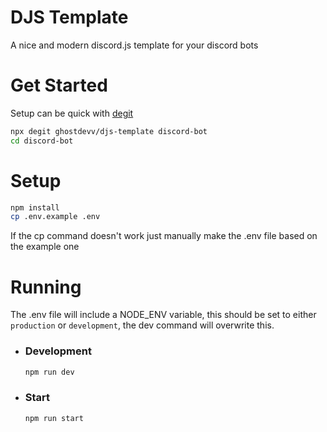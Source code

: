 # DJS Template
A nice and modern discord.js template for your discord bots

# Get Started
Setup can be quick with [degit](https://github.com/Rich-Harris/degit)
```bash
npx degit ghostdevv/djs-template discord-bot
cd discord-bot
```

# Setup
```bash
npm install
cp .env.example .env
```
If the cp command doesn't work just manually make the .env file based on the example one

# Running
The .env file will include a NODE_ENV variable, this should be set to either `production` or `development`, the dev command will overwrite this.

- ### Development
    ```bash
    npm run dev
    ```

- ### Start
    ```start
    npm run start
    ```